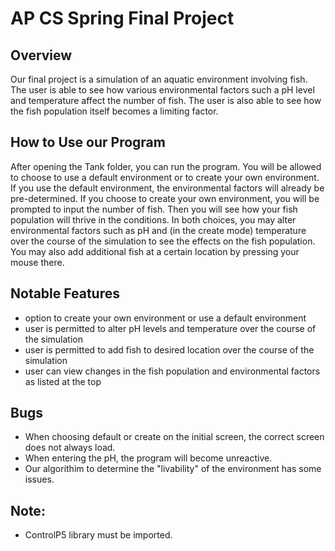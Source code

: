 <h1> AP CS Spring Final Project </h1>
<h2> Overview </h2>
<p> Our final project is a simulation of an aquatic environment involving fish. The user is able to see how various environmental factors such a pH level and temperature affect the number of fish. The user is also able to see how the fish population itself becomes a limiting factor. </p>
<h2> How to Use our Program </h2>
<p> After opening the Tank folder, you can run the program. You will be allowed to choose to use a default environment or to create your own environment. If you use the default environment, the environmental factors will already be pre-determined. If you choose to create your own environment, you will be prompted to input the number of fish. Then you will see how your fish population will thrive in the conditions. In both choices, you may alter environmental factors such as pH and (in the create mode) temperature over the course of the simulation to see the effects on the fish population. You may also add additional fish at a certain location by pressing your mouse there. </p>
<h2> Notable Features </h2>
<ul>
<li> option to create your own environment or use a default environment </li>
<li> user is permitted to alter pH levels and temperature over the course of the simulation </li>
<li> user is permitted to add fish to desired location over the course of the simulation </li>
<li> user can view changes in the fish population and environmental factors as listed at the top </li>
</ul>
<h2> Bugs </h2>
<ul>
<li> When choosing default or create on the initial screen, the correct screen does not always load. </li>
<li> When entering the pH, the program will become unreactive. </li>
<li> Our algorithim to determine the "livability" of the environment has some issues. </li>
</ul>
<h2> Note: </h2>
<ul>
<li> ControlP5 library must be imported. </li>
</ul>
